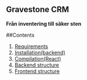 
## Gravestone CRM
**Från inventering till säker sten**

##Contents
1. [Requirements](./docs/requirements.md)
2. [Installation(backend)](./docs/installation.md)
3. [Compilation(React)](./docs/compilation.md)
4. [Backend structure](./docs/backend_structure.md)
5. [Frontend structure](./docs/frontend_structure.md)